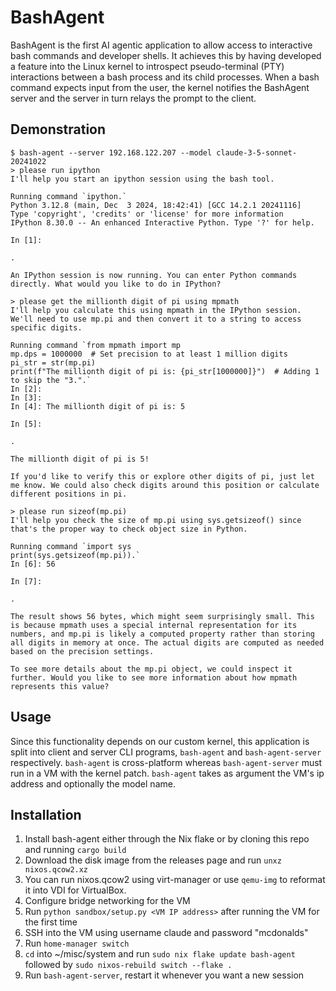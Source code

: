 # BashAgent

BashAgent is the first AI agentic application to allow access to interactive bash commands and developer shells. It achieves this by having developed a feature into the Linux kernel to introspect pseudo-terminal (PTY) interactions between a bash process and its child processes. When a bash command expects input from the user, the kernel notifies the BashAgent server and the server in turn relays the prompt to the client.

## Demonstration
```
$ bash-agent --server 192.168.122.207 --model claude-3-5-sonnet-20241022
> please run ipython
I'll help you start an ipython session using the bash tool.

Running command `ipython.`
Python 3.12.8 (main, Dec  3 2024, 18:42:41) [GCC 14.2.1 20241116]
Type 'copyright', 'credits' or 'license' for more information
IPython 8.30.0 -- An enhanced Interactive Python. Type '?' for help.

In [1]:

.

An IPython session is now running. You can enter Python commands directly. What would you like to do in IPython?

> please get the millionth digit of pi using mpmath                  
I'll help you calculate this using mpmath in the IPython session. We'll need to use mp.pi and then convert it to a string to access specific digits.

Running command `from mpmath import mp
mp.dps = 1000000  # Set precision to at least 1 million digits
pi_str = str(mp.pi)
print(f"The millionth digit of pi is: {pi_str[1000000]}")  # Adding 1 to skip the "3.".`
In [2]: 
In [3]: 
In [4]: The millionth digit of pi is: 5

In [5]:

.

The millionth digit of pi is 5! 

If you'd like to verify this or explore other digits of pi, just let me know. We could also check digits around this position or calculate different positions in pi.

> please run sizeof(mp.pi)
I'll help you check the size of mp.pi using sys.getsizeof() since that's the proper way to check object size in Python.

Running command `import sys
print(sys.getsizeof(mp.pi)).`
In [6]: 56

In [7]:

.

The result shows 56 bytes, which might seem surprisingly small. This is because mpmath uses a special internal representation for its numbers, and mp.pi is likely a computed property rather than storing all digits in memory at once. The actual digits are computed as needed based on the precision settings.

To see more details about the mp.pi object, we could inspect it further. Would you like to see more information about how mpmath represents this value?
```

## Usage

Since this functionality depends on our custom kernel, this application is split into client and server CLI programs, `bash-agent` and `bash-agent-server` respectively. `bash-agent` is cross-platform whereas `bash-agent-server` must run in a VM with the kernel patch. `bash-agent` takes as argument the VM's ip address and optionally the model name.

## Installation

1) Install bash-agent either through the Nix flake or by cloning this repo and running `cargo build`
2) Download the disk image from the releases page and run `unxz nixos.qcow2.xz`
3) You can run nixos.qcow2 using virt-manager or use `qemu-img` to reformat it into VDI for VirtualBox.
4) Configure bridge networking for the VM
5) Run `python sandbox/setup.py <VM IP address>` after running the VM for the first time
6) SSH into the VM using username claude and password "mcdonalds"
7) Run `home-manager switch`
8) `cd` into ~/misc/system and run `sudo nix flake update bash-agent` followed by `sudo nixos-rebuild switch --flake .`
9) Run `bash-agent-server`, restart it whenever you want a new session